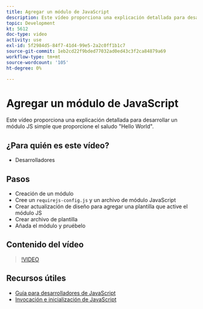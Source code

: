 ```yaml
---
title: Agregar un módulo de JavaScript
description: Este vídeo proporciona una explicación detallada para desarrollar un módulo JS simple que proporcione el saludo "Hello World".
topic: Development
kt: 5612
doc-type: video
activity: use
exl-id: 5f2984d5-84f7-41d4-99e5-2a2c0ff1b1c7
source-git-commit: 1eb2cd22f9bded77032ad0ed43c3f2ca84879a69
workflow-type: tm+mt
source-wordcount: '105'
ht-degree: 0%

---
```


# Agregar un módulo de JavaScript

Este vídeo proporciona una explicación detallada para desarrollar un módulo JS simple que proporcione el saludo &quot;Hello World&quot;.

## ¿Para quién es este vídeo?

- Desarrolladores

## Pasos

- Creación de un módulo
- Cree un `requirejs-config.js` y un archivo de módulo JavaScript
- Crear actualización de diseño para agregar una plantilla que active el módulo JS
- Crear archivo de plantilla
- Añada el módulo y pruébelo

## Contenido del vídeo

>[!VIDEO](https://video.tv.adobe.com/v/35790?quality=12&learn=on)

## Recursos útiles

- [Guía para desarrolladores de JavaScript](https://devdocs.magento.com/guides/v2.4/javascript-dev-guide/bk-javascript-dev-guide.html)
- [Invocación e inicialización de JavaScript](https://devdocs.magento.com/guides/v2.4/javascript-dev-guide/javascript/js_init.html)
